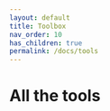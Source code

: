 ```yaml
---
layout: default
title: Toolbox
nav_order: 10
has_children: true
permalink: /docs/tools
---
```


# All the tools
